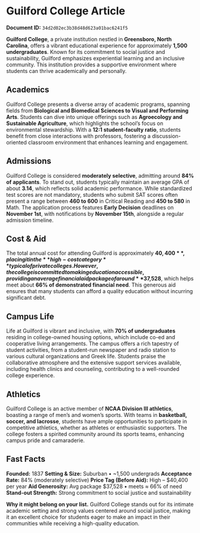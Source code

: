# Guilford College Article

**Document ID:** `34d2d02ec3b38d48d623a01bac6241f5`

**Guilford College**, a private institution nestled in **Greensboro, North Carolina**, offers a vibrant educational experience for approximately **1,500 undergraduates**. Known for its commitment to social justice and sustainability, Guilford emphasizes experiential learning and an inclusive community. This institution provides a supportive environment where students can thrive academically and personally.

## Academics
Guilford College presents a diverse array of academic programs, spanning fields from **Biological and Biomedical Sciences to Visual and Performing Arts**. Students can dive into unique offerings such as **Agroecology and Sustainable Agriculture**, which highlights the school’s focus on environmental stewardship. With a **12:1 student-faculty ratio**, students benefit from close interactions with professors, fostering a discussion-oriented classroom environment that enhances learning and engagement.

## Admissions
Guilford College is considered **moderately selective**, admitting around **84% of applicants**. To stand out, students typically maintain an average GPA of about **3.14**, which reflects solid academic performance. While standardized test scores are not mandatory, students who submit SAT scores often present a range between **460 to 600** in Critical Reading and **450 to 580** in Math. The application process features **Early Decision** deadlines on **November 1st**, with notifications by **November 15th**, alongside a regular admission timeline.

## Cost & Aid
The total annual cost for attending Guilford is approximately **$40,400**, placing it in the **high-cost category** typical of private colleges. However, the college is committed to making education accessible, providing an average financial aid package of around **$37,528**, which helps meet about **66% of demonstrated financial need**. This generous aid ensures that many students can afford a quality education without incurring significant debt.

## Campus Life
Life at Guilford is vibrant and inclusive, with **70% of undergraduates** residing in college-owned housing options, which include co-ed and cooperative living arrangements. The campus offers a rich tapestry of student activities, from a student-run newspaper and radio station to various cultural organizations and Greek life. Students praise the collaborative atmosphere and the extensive support services available, including health clinics and counseling, contributing to a well-rounded college experience.

## Athletics
Guilford College is an active member of **NCAA Division III athletics**, boasting a range of men’s and women’s sports. With teams in **basketball, soccer, and lacrosse**, students have ample opportunities to participate in competitive athletics, whether as athletes or enthusiastic supporters. The college fosters a spirited community around its sports teams, enhancing campus pride and camaraderie.

## Fast Facts
**Founded:** 1837
**Setting & Size:** Suburban • ~1,500 undergrads
**Acceptance Rate:** 84% (moderately selective)
**Price Tag (Before Aid):** High – $40,400 per year
**Aid Generosity:** Avg package $37,528 • meets ≈ 66% of need
**Stand-out Strength:** Strong commitment to social justice and sustainability

**Why it might belong on your list.** Guilford College stands out for its intimate academic setting and strong values centered around social justice, making it an excellent choice for students eager to make an impact in their communities while receiving a high-quality education.
